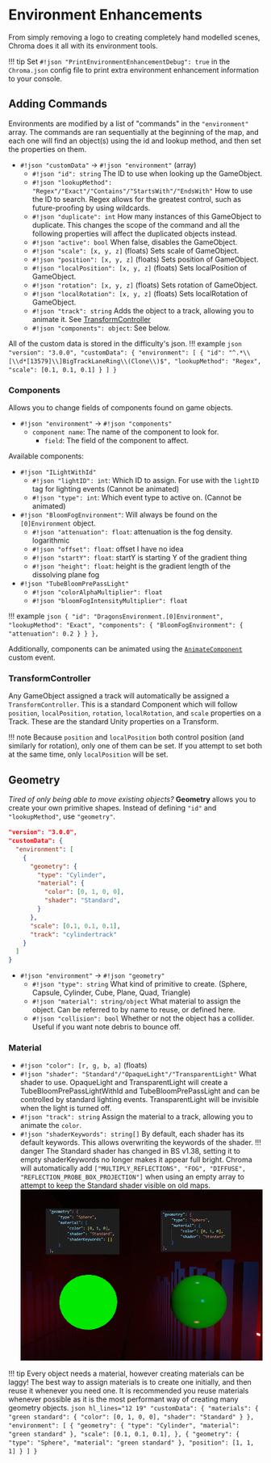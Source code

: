 # Environment Enhancements

From simply removing a logo to creating completely hand modelled scenes, Chroma does it all with its environment tools.

!!! tip
    Set `#!json "PrintEnvironmentEnhancementDebug": true` in the `Chroma.json` config file to print extra environment enhancement information to your console.

## Adding Commands

Environments are modified by a list of "commands" in the `"environment"` array. The commands are ran sequentially at the beginning of the map, and each one will find an object(s) using the id and lookup method, and then set the properties on them.

* `#!json "customData"` -> `#!json "environment"` (array)
    * `#!json "id": string` The ID to use when looking up the GameObject.
    * `#!json "lookupMethod": "Regex"/"Exact"/"Contains"/"StartsWith"/"EndsWith"` How to use the ID to search. Regex allows for the greatest control, such as future-proofing by using wildcards.
    * `#!json "duplicate": int` How many instances of this GameObject to duplicate. This changes the scope of the command and all the following properties will affect the duplicated objects instead.
    * `#!json "active": bool` When false, disables the GameObject.
    * `#!json "scale": [x, y, z]` (floats) Sets scale of GameObject.
    * `#!json "position": [x, y, z]` (floats) Sets position of GameObject.
    * `#!json "localPosition": [x, y, z]` (floats) Sets localPosition of GameObject.
    * `#!json "rotation": [x, y, z]` (floats) Sets rotation of GameObject.
    * `#!json "localRotation": [x, y, z]` (floats) Sets localRotation of GameObject.
    * `#!json "track": string` Adds the object to a track, allowing you to animate it. See [TransformController](#transformcontroller)
    * `#!json "components": object`: See below.

All of the custom data is stored in the difficulty's json.
!!! example
    ```json
    "version": "3.0.0",
    "customData": {
      "environment": [
        {
          "id": "^.*\\[\\d*[13579]\\]BigTrackLaneRing\\(Clone\\)$",
          "lookupMethod": "Regex",
          "scale": [0.1, 0.1, 0.1]
        }
      ]
    }
    ```

### Components

Allows you to change fields of components found on game objects.

* `#!json "environment"` -> `#!json "components"`
    * `component name`: The name of the component to look for.
        * `field`: The field of the component to affect.

Available components:

* `#!json "ILightWithId"`
    * `#!json "lightID": int`: Which ID to assign. For use with the `lightID` tag for lighting events (Cannot be animated)
    * `#!json "type": int`: Which event type to active on. (Cannot be animated)
* `#!json "BloomFogEnvironment"`: Will always be found on the `[0]Environment` object.
    * `#!json "attenuation": float`: attenuation is the fog density. logarithmic
    * `#!json "offset": float`: offset I have no idea
    * `#!json "startY": float`: startY is starting Y of the gradient thing
    * `#!json "height": float`: height is the gradient length of the dissolving plane fog
* `#!json "TubeBloomPrePassLight"`
    * `#!json "colorAlphaMultiplier": float`
    * `#!json "bloomFogIntensityMultiplier": float`

!!! example
    ```json
    {
      "id": "DragonsEnvironment.[0]Environment",
      "lookupMethod": "Exact",
      "components": {
        "BloomFogEnvironment": {
          "attenuation": 0.2
        }
      }
    },
    ```

Additionally, components can be animated using the [`AnimateComponent`](../animation/additional-events.md#animatecomponent) custom event.

### TransformController

Any GameObject assigned a track will automatically be assigned a `TransformController`. This is a standard Component which will follow `position`, `localPosition`, `rotation`, `localRotation`, and `scale` properties on a Track. These are the standard Unity properties on a Transform.

!!! note
    Because `position` and `localPosition` both control position (and similarly for rotation), only one of them can be set. If you attempt to set both at the same time, only `localPosition` will be set.

## Geometry

*Tired of only being able to move existing objects?* **Geometry** allows you to create your own primitive shapes. Instead of defining `"id"` and `"lookupMethod"`, use `"geometry"`.

```json
"version": "3.0.0",
"customData": {
  "environment": [
    {
      "geometry": {
        "type": "Cylinder",
        "material": {
          "color": [0, 1, 0, 0],
          "shader": "Standard",
        }
      },
      "scale": [0.1, 0.1, 0.1],
      "track": "cylindertrack"
    }
  ]
}
```

* `#!json "environment"` -> `#!json "geometry"`
    * `#!json "type": string` What kind of primitive to create. (Sphere, Capsule, Cylinder, Cube, Plane, Quad, Triangle)
    * `#!json "material": string/object` What material to assign the object. Can be referred to by name to reuse, or defined here.
    * `#!json "collision": bool` Whether or not the object has a collider. Useful if you want note debris to bounce off.

### Material

* `#!json "color": [r, g, b, a]` (floats)
* `#!json "shader": "Standard"/"OpaqueLight"/"TransparentLight"` What shader to use. OpaqueLight and TransparentLight will create a TubeBloomPrePassLightWithId and TubeBloomPrePassLight and can be controlled by standard lighting events. TransparentLight will be invisible when the light is turned off.
* `#!json "track": string` Assign the material to a track, allowing you to animate the `color`.
* `#!json "shaderKeywords": string[]` By default, each shader has its default keywords. This allows overwriting the keywords of the shader.
!!! danger
    The Standard shader has changed in BS v1.38, setting it to empty shaderKeywords no longer makes it appear full bright. Chroma will automatically add `["MULTIPLY_REFLECTIONS", "FOG", "DIFFUSE", "REFLECTION_PROBE_BOX_PROJECTION"]` when using an empty array to attempt to keep the Standard shader visible on old maps.
![Keyword difference](../assets/environment/shaderKeyword.png)

!!! tip
    Every object needs a material, however creating materials can be laggy! The best way to assign materials is to create one initially, and then reuse it whenever you need one. It is recommended you reuse materials whenever possible as it is the most performant way of creating many geometry objects.
      ```json hl_lines="12 19"
      "customData": {
        "materials": {
          "green standard": {
            "color": [0, 1, 0, 0],
            "shader": "Standard"
          }
        },
        "environment": [
          {
            "geometry": {
              "type": "Cylinder",
              "material": "green standard"
            },
            "scale": [0.1, 0.1, 0.1],
          },
          {
            "geometry": {
              "type": "Sphere",
              "material": "green standard"
            },
            "position": [1, 1, 1]
          }
        ]
      }
      ```
